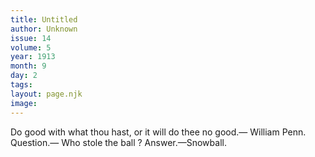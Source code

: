 ```yaml
---
title: Untitled
author: Unknown
issue: 14
volume: 5
year: 1913
month: 9
day: 2
tags:
layout: page.njk
image:
---
```

Do good with what thou hast, or it will do thee no good.— William Penn.       Question.— Who stole the ball ? Answer.—Snowball. 





